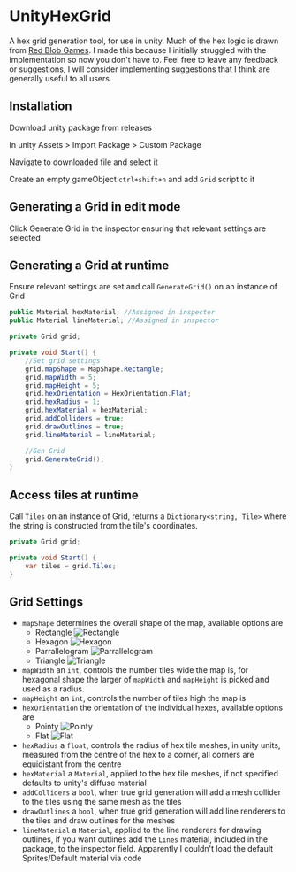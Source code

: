 # UnityHexGrid
A hex grid generation tool, for use in unity. Much of the hex logic is drawn from [Red Blob Games](http://www.redblobgames.com/grids/hexagons/). I made this because I initially struggled with the implementation so now you don't have to. Feel free to leave any feedback or suggestions, I will consider implementing suggestions that I think are generally useful to all users.

## Installation
Download unity package from releases

In unity Assets > Import Package > Custom Package

Navigate to downloaded file and select it

Create an empty gameObject `ctrl+shift+n` and add `Grid` script to it

## Generating a Grid in edit mode
Click Generate Grid in the inspector ensuring that relevant settings are selected

## Generating a Grid at runtime
Ensure relevant settings are set and call `GenerateGrid()` on an instance of Grid

```cs
public Material hexMaterial; //Assigned in inspector
public Material lineMaterial; //Assigned in inspector

private Grid grid;

private void Start() {
	//Set grid settings
	grid.mapShape = MapShape.Rectangle;
	grid.mapWidth = 5;
	grid.mapHeight = 5;
	grid.hexOrientation = HexOrientation.Flat;
	grid.hexRadius = 1;
	grid.hexMaterial = hexMaterial;
	grid.addColliders = true;
	grid.drawOutlines = true;
	grid.lineMaterial = lineMaterial;

	//Gen Grid
	grid.GenerateGrid();
}
```

## Access tiles at runtime

Call `Tiles` on an instance of Grid, returns a `Dictionary<string, Tile>` where the string is constructed from the tile's coordinates.

```cs
private Grid grid;

private void Start() {
	var tiles = grid.Tiles;
}

```

## Grid Settings
* `mapShape` determines the overall shape of the map, available options are
    * Rectangle
  ![Rectangle](http://i.imgur.com/I5eIjlu.jpg)
    * Hexagon
  ![Hexagon](http://i.imgur.com/pvCvkuT.jpg)
    * Parrallelogram
  ![Parrallelogram](http://i.imgur.com/ZtASYn0.jpg)
    * Triangle
  ![Triangle](http://i.imgur.com/uOEkZKF.jpg)
* `mapWidth` an `int`, controls the number tiles wide the map is, for hexagonal shape the larger of `mapWidth` and `mapHeight` is picked and used as a radius. 
* `mapHeight` an `int`, controls the number of tiles high the map is
* `hexOrientation` the orientation of the individual hexes, available options are
    * Pointy
  ![Pointy](http://i.imgur.com/CGWnE1M.jpg)
    * Flat
  ![Flat](http://i.imgur.com/es0TKVS.jpg)
* `hexRadius` a `float`, controls the radius of hex tile meshes, in unity units, measured from the centre of the hex to a corner, all corners are equidistant from the centre
* `hexMaterial` a `Material`, applied to the hex tile meshes, if not specified defaults to unity's diffuse material
* `addColliders` a `bool`, when true grid generation will add a mesh collider to the tiles using the same mesh as the tiles
* `drawOutlines` a `bool`, when true grid generation will add line renderers to the tiles and draw outlines for the meshes
* `lineMaterial` a `Material`, applied to the line renderers for drawing outlines, if you want outlines add the `Lines` material, included in the package, to the inspector field. Apparently I couldn't load the default Sprites/Default material via code